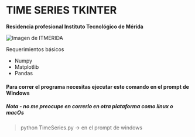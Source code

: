 ﻿# TIME SERIES TKINTER

**Residencia profesional Instituto Tecnológico de Mérida**

![Imagen de ITMERIDA](https://pbs.twimg.com/profile_images/2168766359/logo-original-tec_400x400.png)

Requerimientos básicos
* Numpy
* Matplotlib
* Pandas

#### Para correr el programa necesitas ejecutar este comando en el prompt de Windows
##### Nota - no me preocupe en correrlo en otra plataforma como linux o macOs

> python TimeSeries.py -> en el prompt de windows